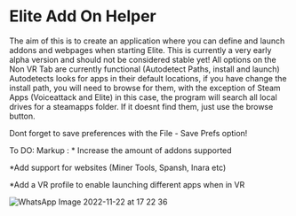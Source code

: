 # Elite Add On Helper
The aim of this is to create an application where you can define and launch addons and webpages when starting Elite.
This is currently a very early alpha version and should not be considered stable yet!
All options on the Non VR Tab are currently functional (Autodetect Paths, install and launch)
Autodetects looks for apps in their default locations, if you have change the install path, you will need to browse for them, with the exception of Steam Apps (Voiceattack and Elite) in this case, the program will search all local drives for a steamapps folder. If it doesnt find them, just use the browse button.

Dont forget to save preferences with the File - Save Prefs option!

To DO:
 Markup : * Increase the amount of addons supported

*Add support for websites (Miner Tools, Spansh, Inara etc)

*Add a VR profile to enable launching different apps when in VR



![WhatsApp Image 2022-11-22 at 17 22 36](https://user-images.githubusercontent.com/5197831/203381505-6a890dd2-f493-43f1-8fc2-581bba8547fc.jpg)

